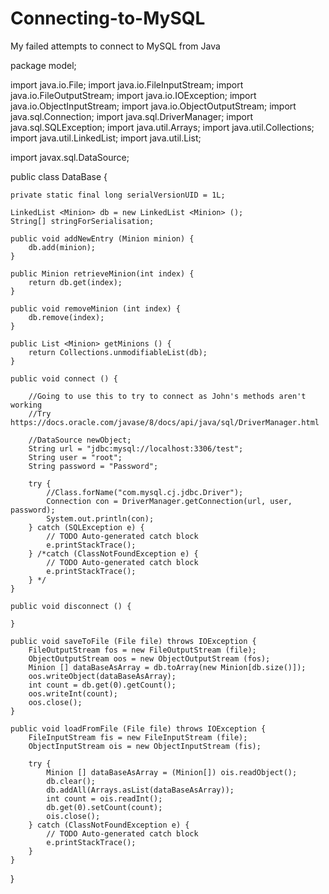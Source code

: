 # Connecting-to-MySQL
My failed attempts to connect to MySQL from Java

package model;

import java.io.File;
import java.io.FileInputStream;
import java.io.FileOutputStream;
import java.io.IOException;
import java.io.ObjectInputStream;
import java.io.ObjectOutputStream;
import java.sql.Connection;
import java.sql.DriverManager;
import java.sql.SQLException;
import java.util.Arrays;
import java.util.Collections;
import java.util.LinkedList;
import java.util.List;

import javax.sql.DataSource;

public class DataBase {

	private static final long serialVersionUID = 1L;
	
	LinkedList <Minion> db = new LinkedList <Minion> ();
	String[] stringForSerialisation;
	
	public void addNewEntry (Minion minion) {
		db.add(minion);
	}
	
	public Minion retrieveMinion(int index) {
		return db.get(index);
	}
	
	public void removeMinion (int index) {
		db.remove(index);
	}
	
	public List <Minion> getMinions () {
		return Collections.unmodifiableList(db);
	}
	
	public void connect () {
		
		//Going to use this to try to connect as John's methods aren't working
		//Try https://docs.oracle.com/javase/8/docs/api/java/sql/DriverManager.html
		
		//DataSource newObject;
		String url = "jdbc:mysql://localhost:3306/test";
		String user = "root";
		String password = "Password";
		
		try {
			//Class.forName("com.mysql.cj.jdbc.Driver");
			Connection con = DriverManager.getConnection(url, user, password);
			System.out.println(con);
		} catch (SQLException e) {
			// TODO Auto-generated catch block
			e.printStackTrace();
		} /*catch (ClassNotFoundException e) {
			// TODO Auto-generated catch block
			e.printStackTrace();
		} */
	}
	
	public void disconnect () {
		
	}
	
	public void saveToFile (File file) throws IOException {
		FileOutputStream fos = new FileOutputStream (file);
		ObjectOutputStream oos = new ObjectOutputStream (fos);
		Minion [] dataBaseAsArray = db.toArray(new Minion[db.size()]);
		oos.writeObject(dataBaseAsArray);
		int count = db.get(0).getCount();
		oos.writeInt(count);
		oos.close();
	}
	
	public void loadFromFile (File file) throws IOException {
		FileInputStream fis = new FileInputStream (file);
		ObjectInputStream ois = new ObjectInputStream (fis);
		
		try {
			Minion [] dataBaseAsArray = (Minion[]) ois.readObject();
			db.clear();
			db.addAll(Arrays.asList(dataBaseAsArray));
			int count = ois.readInt();
			db.get(0).setCount(count);
			ois.close();
		} catch (ClassNotFoundException e) {
			// TODO Auto-generated catch block
			e.printStackTrace();
		}
	}
	
}
